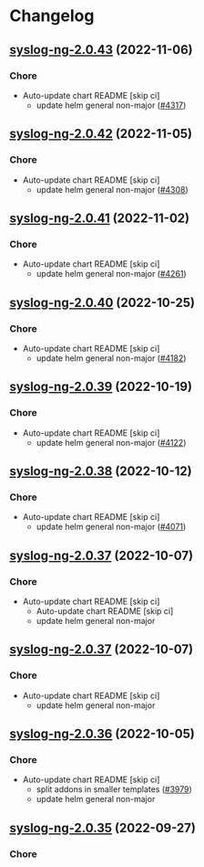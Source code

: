 # Changelog



## [syslog-ng-2.0.43](https://github.com/truecharts/charts/compare/syslog-ng-2.0.42...syslog-ng-2.0.43) (2022-11-06)

### Chore

- Auto-update chart README [skip ci]
  - update helm general non-major ([#4317](https://github.com/truecharts/charts/issues/4317))




## [syslog-ng-2.0.42](https://github.com/truecharts/charts/compare/syslog-ng-2.0.41...syslog-ng-2.0.42) (2022-11-05)

### Chore

- Auto-update chart README [skip ci]
  - update helm general non-major ([#4308](https://github.com/truecharts/charts/issues/4308))




## [syslog-ng-2.0.41](https://github.com/truecharts/charts/compare/syslog-ng-2.0.40...syslog-ng-2.0.41) (2022-11-02)

### Chore

- Auto-update chart README [skip ci]
  - update helm general non-major ([#4261](https://github.com/truecharts/charts/issues/4261))




## [syslog-ng-2.0.40](https://github.com/truecharts/charts/compare/syslog-ng-2.0.39...syslog-ng-2.0.40) (2022-10-25)

### Chore

- Auto-update chart README [skip ci]
  - update helm general non-major ([#4182](https://github.com/truecharts/charts/issues/4182))




## [syslog-ng-2.0.39](https://github.com/truecharts/charts/compare/syslog-ng-2.0.38...syslog-ng-2.0.39) (2022-10-19)

### Chore

- Auto-update chart README [skip ci]
  - update helm general non-major ([#4122](https://github.com/truecharts/charts/issues/4122))




## [syslog-ng-2.0.38](https://github.com/truecharts/charts/compare/syslog-ng-2.0.37...syslog-ng-2.0.38) (2022-10-12)

### Chore

- Auto-update chart README [skip ci]
  - update helm general non-major ([#4071](https://github.com/truecharts/charts/issues/4071))




## [syslog-ng-2.0.37](https://github.com/truecharts/charts/compare/syslog-ng-2.0.36...syslog-ng-2.0.37) (2022-10-07)

### Chore

- Auto-update chart README [skip ci]
  - Auto-update chart README [skip ci]
  - update helm general non-major




## [syslog-ng-2.0.37](https://github.com/truecharts/charts/compare/syslog-ng-2.0.36...syslog-ng-2.0.37) (2022-10-07)

### Chore

- Auto-update chart README [skip ci]
  - update helm general non-major




## [syslog-ng-2.0.36](https://github.com/truecharts/charts/compare/syslog-ng-2.0.35...syslog-ng-2.0.36) (2022-10-05)

### Chore

- Auto-update chart README [skip ci]
  - split addons in smaller templates ([#3979](https://github.com/truecharts/charts/issues/3979))
  - update helm general non-major




## [syslog-ng-2.0.35](https://github.com/truecharts/charts/compare/syslog-ng-2.0.34...syslog-ng-2.0.35) (2022-09-27)

### Chore
